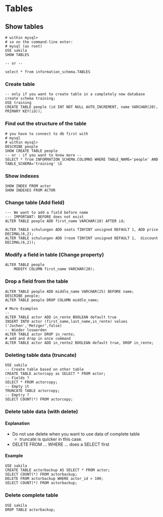 # Tables 

## Show tables 

```
# within mysql>
# so on the command-line enter:
# mysql (as root) 
USE sakila 
SHOW TABLES 

-- or --

select * from information_schema.TABLES 
```

### Create table 

```
-- only if you want to create table in a completely new database 
create schema training; 
USE training
CREATE TABLE people (id INT NOT NULL AUTO_INCREMENT, name VARCHAR(20), PRIMARY KEY(id)); 
```

### Find out the structure of the table 

```
# you have to connect to db first with 
# mysql 
# within mysql>
DESCRIBE people 
SHOW CREATE TABLE people 
-- or : if you want to know more --
SELECT * from INFORMATION_SCHEMA.COLUMNS WHERE TABLE_NAME='people' AND TABLE_SCHEMA='training' \G
```

### Show indexes 

```
SHOW INDEX FROM actor 
SHOW INDEXES FROM ACTOR 
```

### Change table (Add field)  

```
--- We want to add a field before name 
--- IMPORTANT: BEFORE does not exist 
ALTER TABLE people ADD first_name VARCHAR(10) AFTER id;

ALTER TABLE schulungen ADD seats TINYINT unsigned DEFAULT 1, ADD price DECIMAL(6,2);
ALTER TABLE schulungen ADD (room TINYINT unsigned DEFAULT 1,  discount DECIMAL(6,2));

```

### Modify a field in table (Change property) 

```
ALTER TABLE people
	MODIFY COLUMN first_name VARCHAR(20);
```

### Drop a field from the table 

```
ALTER TABLE people ADD middle_name VARCHAR(25) BEFORE name; 
DESCRIBE people;
ALTER TABLE people DROP COLUMN middle_name;
```  

```
# More Examples
-- 
ALTER TABLE actor ADD in_rente BOOLEAN default true 
INSERT INTO actor (first_name,last_name,in_rente) values ('Jochen','Metzger',false)
-- Wieder loswerden 
ALTER TABLE actor DROP in_rente;
# add and drop in once command 
ALTER TABLE actor ADD in_rente2 BOOLEAN default true, DROP in_rente;
```

### Deleting table data (truncate) 

```
USE sakila
-- Create table based on other table 
CREATE TABLE actorcopy as SELECT * FROM actor;
-- Fields ? 
SELECT * FROM actorcopy; 
-- Empty it 
TRUNCATE TABLE actorcopy; 
-- Emptry ?
SELECT COUNT(*) FROM actorcopy; 
```

### Delete table data (with delete) 

#### Explanation 

  * Do not use delete when you want to use data of complete table
    * truncate is quicker in this case.
  * DELETE FROM ... WHERE ... does a SELECT first 
  
#### Example 

```
USE sakila
CREATE TABLE actorbackup AS SELECT * FROM actor;
SELECT COUNT(*) FROM actorbackup; 
DELETE FROM actorbackup WHERE actor_id > 100; 
SELECT COUNT(*) FROM actorbackup; 
```

### Delete complete table 

```
USE sakila
DROP TABLE actorbackup;
```

